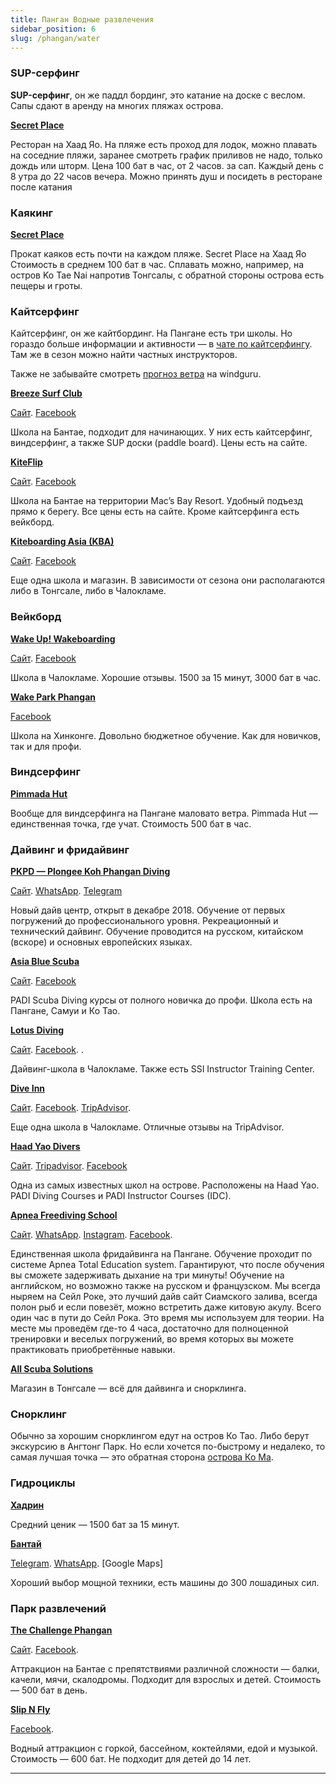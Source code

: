 ```yaml
---
title: Панган Водные развлечения
sidebar_position: 6
slug: /phangan/water
---
```



### SUP-серфинг

**SUP-серфинг**, он же паддл бординг, это катание на доске с веслом. Сапы сдают в аренду на многих пляжах острова.

[**Secret Place**](https://www.google.com/maps/place/Secret+Place+Restaurant+and+Hotel/@9.7543766,99.9694616,13.62z/data=!4m8!3m7!1s0x305501b8df6d1383:0x2a1ed087b5ed6525!5m2!4m1!1i2!8m2!3d9.7785209!4d99.966531)

Ресторан на Хаад Яо. На пляже есть проход для лодок, можно плавать на соседние пляжи, заранее смотреть график приливов не надо, только дождь или шторм. Цена 100 бат в час, от 2 часов. за сап. Каждый день с 8 утра до 22 часов вечера. Можно принять душ и посидеть в ресторане после катания

### Каякинг

[**Secret Place**](https://www.google.com/maps/place/Secret+Place+Restaurant+and+Hotel/@9.7543766,99.9694616,13.62z/data=!4m8!3m7!1s0x305501b8df6d1383:0x2a1ed087b5ed6525!5m2!4m1!1i2!8m2!3d9.7785209!4d99.966531)

Прокат каяков есть почти на каждом пляже. Secret Place на Хаад Яо Стоимость в среднем 100 бат в час.
Сплавать можно, например, на остров Ko Tae Nai напротив Тонгсалы, с обратной стороны острова есть пещеры и гроты.


### Кайтсерфинг

Кайтсерфинг, он же кайтбординг. На Пангане есть три школы. Но гораздо больше информации и активности — в [чате по кайтсерфингу](tg://resolve?domain=kite_phangan). Там же в сезон можно найти частных инструкторов.

Также не забывайте смотреть [прогноз ветра](https://www.windguru.cz/121272) на windguru.

[**Breeze Surf Club**](https://goo.gl/maps/QchCouN5KusVBPVn6)

[Сайт](https://www.breezesurfclub.com/). [Facebook](https://www.facebook.com/breezekiteboarding)

Школа на Бантае, подходит для начинающих. У них есть кайтсерфинг, виндсерфинг, а также SUP доски (paddle board). Цены есть на сайте.


[**KiteFlip**](https://g.page/kiteflip)

[Сайт](https://www.kiteflip.com/). [Facebook](https://www.facebook.com/kiteflip/)

Школа на Бантае на территории Mac’s Bay Resort. Удобный подъезд прямо к берегу. Все цены есть на сайте. Кроме кайтсерфинга есть вейкборд.


[**Kiteboarding Asia (KBA)**](https://goo.gl/maps/yxsA7T1FtpukEJ4Y7)

[Сайт](https://www.kiteboardingasia.com/koh-phangan/koh-phangan/). [Facebook](https://www.facebook.com/kiteschoolkohphangan/)

Еще одна школа и магазин. В зависимости от сезона они располагаются либо в Тонгсале, либо в Чалокламе.

### Вейкборд

[**Wake Up! Wakeboarding**](https://g.page/WakeUpWakeboarding)

[Сайт](http://www.wakeupwakeboarding.com/). [Facebook](https://www.facebook.com/WakeUpWakeboarding/)

Школа в Чалокламе. Хорошие отзывы. 1500 за 15 минут, 3000 бат в час.

[**Wake Park Phangan**](https://goo.gl/maps/YqNhbJB4DbQMyNvd9)

[Facebook](https://www.facebook.com/phanganwake)

Школа на Хинконге. Довольно бюджетное обучение. Как для новичков, так и для профи.

### Виндсерфинг

[**Pimmada Hut**](https://goo.gl/maps/1YLMCYEJ55sWZwxbA)

Вообще для виндсерфинга на Пангане маловато ветра. Pimmada Hut — единственная точка, где учат. Стоимость 500 бат в час.

### Дайвинг и фридайвинг

[**PKPD — Plongee Koh Phangan Diving**](https://g.page/Plongee-Koh-Phangan-Diving)

[Сайт](https://plongeekohphangandiving.com/). [WhatsApp](https://api.whatsapp.com/send?phone=66923150402). [Telegram](tg://resolve?domain=Dmitriyphangan)

Новый дайв центр, открыт в декабре 2018. Обучение от первых погружений до профессионального уровня. Рекреационный и технический дайвинг. Обучение проводится на русском, китайском (вскоре) и основных европейских языках.

[**Asia Blue Scuba**](https://goo.gl/maps/sbyxYpqswTcMzvvq6)

[Сайт](https://www.asiablue-scuba.com/). [Facebook](https://www.facebook.com/asiabluescuba/)

PADI Scuba Diving курсы от полного новичка до профи. Школа есть на Пангане, Самуи и Ко Тао.

[**Lotus Diving**](https://g.page/Lotusdiving)

[Сайт](http://lotusdiving.com/). [Facebook](https://www.facebook.com/lotusdivingkohphangan). .

Дайвинг-школа в Чалокламе. Также есть SSI Instructor Training Center.

[**Dive Inn**](https://g.page/The-Dive-Inn-Koh-Phangan)

[Сайт](https://www.the-diveinn.com/). [Facebook](https://www.facebook.com/The.Dive.Inn.Koh.Phangan/). [TripAdvisor](https://www.tripadvisor.co.uk/Attraction_Review-g303907-d2012287-Reviews-The_Dive_Inn-Ko_Pha_Ngan_Surat_Thani_Province.html).

Еще одна школа в Чалокламе. Отличные отзывы на TripAdvisor.

[**Haad Yao Divers**](https://goo.gl/maps/cejuRjtnTbGYCjq8A)

[Сайт](http://haadyaodivers.com/). [Tripadvisor](https://www.tripadvisor.com/Attraction_Review-g303907-d2046095-Reviews-Haad_Yao_Divers-Ko_Pha_Ngan_Surat_Thani_Province.html). [Facebook](https://www.facebook.com/HaadYaoDiversThailand)

Одна из самых известных школ на острове. Расположены на Haad Yao. PADI Diving Courses и PADI Instructor Courses (IDC).

[**Apnea Freediving School**](https://g.page/apneakohphangan)

[Сайт](https://apneakohphangan.com/). [WhatsApp](https://api.whatsapp.com/send?phone=66923801494). [Instagram](https://www.instagram.com/apneakohphangan/). [Facebook](https://www.facebook.com/apneakohphangan/).

Единственная школа фридайвинга на Пангане. Обучение проходит по системе Apnea Total Education system. Гарантируют, что после обучения вы сможете задерживать дыхание на три минуты! Обучение на английском, но возможно также на русском и французском.
Мы всегда ныряем на Сейл Роке, это лучший дайв сайт Сиамского залива, всегда полон рыб и если повезёт, можно встретить даже китовую акулу. Всего один час в пути до Сейл Рока. Это время мы используем для теории. На месте мы проведём где-то 4 часа, достаточно для полноценной тренировки и веселых погружений, во время которых вы можете практиковать приобретённые навыки.

[**All Scuba Solutions**](https://goo.gl/maps/ByF4zN6dh1fhN7x78)

Магазин в Тонгсале — всё для дайвинга и снорклинга.

### Снорклинг

Обычно за хорошим снорклингом едут на остров Ко Тао. Либо берут экскурсию в Ангтонг Парк. Но если хочется по-быстрому и недалеко, то самая лучшая точка — это обратная сторона [острова Ко Ма](https://goo.gl/maps/3tSJQpjD1zWHU34E6).

### Гидроциклы

[**Хадрин**](https://goo.gl/maps/AxvN3Rg4XxLB6HGB8)

Средний ценик — 1500 бат за 15 минут.

[**Бантай**](https://goo.gl/maps/j2NRzpmN2e3oDqnJ9)

[Telegram](tg://resolve?domain=izuum). [WhatsApp](https://api.whatsapp.com/send?phone=66842143283). [Google Maps]

Хороший выбор мощной техники, есть машины до 300 лошадиных сил.

### Парк развлечений

[**The Challenge Phangan**](https://goo.gl/maps/wWq1MHyLrbDdpFgB8)

[Сайт](https://www.challengephangan.com/). [Facebook](https://www.facebook.com/thechallengephangan).

Аттракцион на Бантае с препятствиями различной сложности — балки, качели, мячи, скалодромы. Подходит для взрослых и детей. Стоимость — 500 бат в день.

[**Slip N Fly**](https://g.page/slipnflyparty)

[Facebook](https://www.facebook.com/slipnflyparty).

Водный аттракцион с горкой, бассейном, коктейлями, едой и музыкой. Стоимость — 600 бат. Не подходит для детей до 14 лет.

_________________